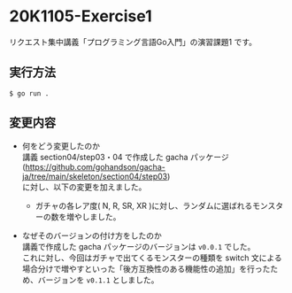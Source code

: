 # 20K1105-Exercise1
リクエスト集中講義「プログラミング言語Go入門」の演習課題1 です。

## 実行方法
`$ go run .`

## 変更内容
* 何をどう変更したのか  
講義 section04/step03・04 で作成した gacha パッケージ(https://github.com/gohandson/gacha-ja/tree/main/skeleton/section04/step03)  
に対し、以下の変更を加えました。
  * ガチャの各レア度( N, R, SR, XR )に対し、ランダムに選ばれるモンスターの数を増やしました。

* なぜそのバージョンの付け方をしたのか  
講義で作成した gacha パッケージのバージョンは `v0.0.1` でした。  
これに対し、今回はガチャで出てくるモンスターの種類を switch 文による場合分けで増やすといった「後方互換性のある機能性の追加」を行ったため、バージョンを `v0.1.1` としました。
